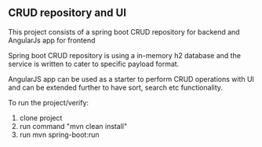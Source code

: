 ## CRUD repository and UI

This project consists of a spring boot CRUD repository for backend and AngularJs app for frontend

Spring boot CRUD repository is using a in-memory h2 database and the service is written to cater to specific payload format.

AngularJS app can be used as a starter to perform CRUD operations with UI and can be extended further to have sort, search etc functionality.

To run the project/verify:

1. clone project
2. run command "mvn clean install"
3. run mvn spring-boot:run